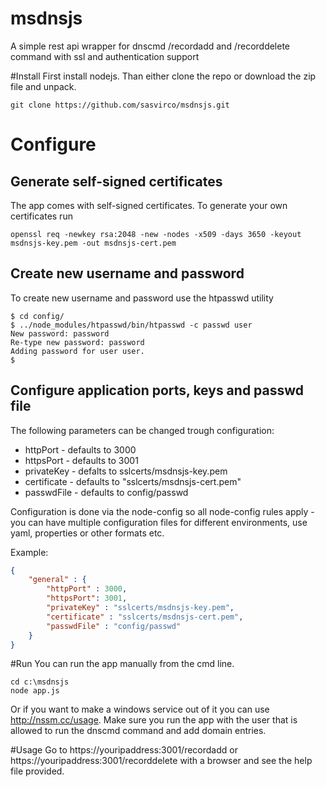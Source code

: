 # msdnsjs
A simple rest api wrapper for dnscmd /recordadd and /recorddelete command with ssl and authentication support

#Install
First install nodejs. Than either clone the repo or download the zip file and unpack.
```
git clone https://github.com/sasvirco/msdnsjs.git

```
# Configure
## Generate self-signed certificates
The app comes with self-signed certificates. To generate your own certificates run
```
openssl req -newkey rsa:2048 -new -nodes -x509 -days 3650 -keyout msdnsjs-key.pem -out msdnsjs-cert.pem
```
## Create new username and password
To create new username and password use the htpasswd utility 

```
$ cd config/
$ ../node_modules/htpasswd/bin/htpasswd -c passwd user
New password: password
Re-type new password: password
Adding password for user user.
$
```
## Configure application ports, keys and passwd file
The following parameters can be changed trough configuration:

* httpPort - defaults to 3000
* httpsPort - defaults to 3001
* privateKey - defalts to sslcerts/msdnsjs-key.pem
* certificate - defaults to "sslcerts/msdnsjs-cert.pem"
* passwdFile - defaults to config/passwd

Configuration is done via the node-config so all node-config rules apply - you can have multiple configuration files for different environments, use yaml, properties or other formats etc.

Example:

```json
{
	"general" : {
		"httpPort" : 3000,
		"httpsPort": 3001,
		"privateKey" : "sslcerts/msdnsjs-key.pem",
		"certificate" : "sslcerts/msdnsjs-cert.pem",
		"passwdFile" : "config/passwd"
	}
}
```
#Run
You can run the app manually from the cmd line.
```
cd c:\msdnsjs
node app.js
```
Or if you want to make a windows service out of it you can use http://nssm.cc/usage.
Make sure you run the app with the user that is allowed to run the dnscmd command and add domain entries.

#Usage
Go to https://youripaddress:3001/recordadd or https://youripaddress:3001/recorddelete with a browser and see the help file provided.
